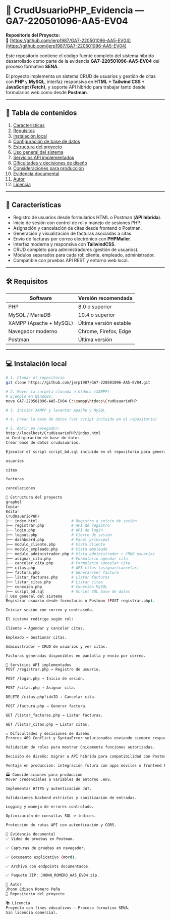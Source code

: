 # 📁 CrudUsuarioPHP_Evidencia — GA7-220501096-AA5-EV04

**Repositorio del Proyecto:**  
🔗 [https://github.com/jerp1987/GA7-220501096-AA5-EV04](https://github.com/jerp1987/GA7-220501096-AA5-EV04)

Este repositorio contiene el código fuente completo del sistema híbrido desarrollado como parte de la evidencia **GA7-220501096-AA5-EV04** del proceso formativo **SENA**.

El proyecto implementa un sistema CRUD de usuarios y gestión de citas con **PHP** y **MySQL**, interfaz responsiva en **HTML + Tailwind CSS + JavaScript (Fetch)**, y soporte API híbrido para trabajar tanto desde formularios web como desde **Postman**.

---

## 📁 Tabla de contenidos

1. [Características](#-características)  
2. [Requisitos](#-requisitos)  
3. [Instalación local](#-instalación-local)  
4. [Configuración de base de datos](#-configuración-de-base-de-datos)  
5. [Estructura del proyecto](#-estructura-del-proyecto)  
6. [Uso general del sistema](#-uso-general-del-sistema)  
7. [Servicios API implementados](#-servicios-api-implementados)  
8. [Dificultades y decisiones de diseño](#-dificultades-y-decisiones-de-diseño)  
9. [Consideraciones para producción](#-consideraciones-para-producción)  
10. [Evidencia documental](#-evidencia-documental)  
11. [Autor](#-autor)  
12. [Licencia](#-licencia)  

---

## 🚀 Características

- Registro de usuarios desde formularios HTML o Postman (**API híbrida**).
- Inicio de sesión con control de rol y manejo de sesiones PHP.
- Asignación y cancelación de citas desde frontend o Postman.
- Generación y visualización de facturas asociadas a citas.
- Envío de facturas por correo electrónico con **PHPMailer**.
- Interfaz moderna y responsiva con **TailwindCSS**.
- CRUD completo para administradores (gestión de usuarios).
- Módulos separados para cada rol: cliente, empleado, administrador.
- Compatible con pruebas API REST y entorno web local.

---

## 🛠️ Requisitos

| Software               | Versión recomendada    |
| ---------------------- | ---------------------- |
| PHP                    | 8.0 o superior         |
| MySQL / MariaDB        | 10.4 o superior        |
| XAMPP (Apache + MySQL) | Última versión estable |
| Navegador moderno      | Chrome, Firefox, Edge  |
| Postman                | Última versión         |

---

## 💻 Instalación local

```bash
# 1. Clonar el repositorio
git clone https://github.com/jerp1987/GA7-220501096-AA5-EV04.git

# 2. Mover la carpeta clonada a htdocs (XAMPP)
# Ejemplo en Windows:
move GA7-220501096-AA5-EV04 C:\xampp\htdocs\CrudUsuarioPHP

# 3. Iniciar XAMPP y levantar Apache y MySQL

# 4. Crear la base de datos (ver script incluido en el repositorio)

# 5. Abrir en navegador:
http://localhost/CrudUsuarioPHP/index.html
📊 Configuración de base de datos
Crear base de datos crudusuarios.

Ejecutar el script script_bd.sql incluido en el repositorio para generar las tablas:

usuarios

citas

facturas

cancelaciones

📂 Estructura del proyecto
graphql
Copiar
Editar
CrudUsuarioPHP/
├── index.html               # Registro e inicio de sesión
├── registrar.php            # API de registro
├── login.php                # API de login
├── logout.php               # Cierre de sesión
├── dashboard.php            # Panel principal
├── modulo_cliente.php       # Vista cliente
├── modulo_empleado.php      # Vista empleado
├── modulo_administrador.php # Vista administrador + CRUD usuarios
├── asignar_cita.php         # Formulario agendar cita
├── cancelar_cita.php        # Formulario cancelar cita
├── citas.php                # API citas (asignar/cancelar)
├── factura.php              # Generar/ver factura
├── listar_facturas.php      # Listar facturas
├── listar_citas.php         # Listar citas
├── conexion.php             # Conexión MySQL
├── script_bd.sql            # Script SQL base de datos
📖 Uso general del sistema
Registrar usuario desde formulario o Postman (POST registrar.php).

Iniciar sesión con correo y contraseña.

El sistema redirige según rol:

Cliente → Agendar y cancelar citas.

Empleado → Gestionar citas.

Administrador → CRUD de usuarios y ver citas.

Facturas generadas disponibles en pantalla y envío por correo.

🔄 Servicios API implementados
POST /registrar.php → Registro de usuario.

POST /login.php → Inicio de sesión.

POST /citas.php → Asignar cita.

DELETE /citas.php?id=ID → Cancelar cita.

POST /factura.php → Generar factura.

GET /listar_facturas.php → Listar facturas.

GET /listar_citas.php → Listar citas.

⚠️ Dificultades y decisiones de diseño
Errores 409 Conflict y SyntaxError solucionados enviando siempre respuestas JSON válidas.

Validación de roles para mostrar únicamente funciones autorizadas.

Decisión de diseño: migrar a API híbrida para compatibilidad con Postman y formularios HTML.

Ventaja en producción: integración futura con apps móviles o frontend React/Vue.

🏭 Consideraciones para producción
Mover credenciales a variables de entorno .env.

Implementar HTTPS y autenticación JWT.

Validaciones backend estrictas y sanitización de entradas.

Logging y manejo de errores controlado.

Optimización de consultas SQL e índices.

Protección de rutas API con autenticación y CORS.

📄 Evidencia documental
✅ Video de pruebas en Postman.

✅ Capturas de pruebas en navegador.

✅ Documento explicativo (Word).

✅ Archivo con endpoints documentados.

✅ Paquete ZIP: JHONN_ROMERO_AA5_EV04.zip.

👤 Autor
Jhonn Edison Romero Peña
🔗 Repositorio del proyecto

📚 Licencia
Proyecto con fines educativos — Proceso formativo SENA.
Sin licencia comercial.